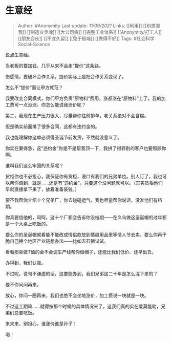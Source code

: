 # 生意经

 > Author: #Anonymity 
Last update: *11/09/2021* 
Links: [[利用]] [[别想骗我]] [[制造业灵魂]] [[大公司病]] [[完整工业体系]] [[Anonymity/打工人]] [[朋友合伙]] [[不宜久留]] [[免于极端]] [[做得不好]]
Tags:  #社会科学Social-Science 

说点生意经。

  

当老板的要加钱，几乎从来不会走“提价”这条路。

  

伤感情，要破坏合作关系。提价实际上是把合作关系变现了。

  

怎么不“提价”而让甲方就范？

  

我要改变合同模式，你们甲方负责“原物料”费用，涨都涨在“原物料”上了，我的加工费可一点没涨。你怎么能说我涨价呢？

  

第二，我现在生产压力很大，尽量帮你往前排单，老关系绝对不会含糊。

  

但是确实前面排了很多合同，这都有违约金的。

  

我也能理解你这单必须得圣诞节前发货，不然就没意义了。

  

你实在要得急，这“违约金”你是不是帮我顶一下，我拼了得罪别的客户也要照顾你啊。

  

谁叫我们这么牢固的关系呢？

  

货柜你也不必担心，我保证你有货柜，港口有我们的兄弟单位。别人订了，我也可以帮你调到，就是……还是有“违约金”，只要这个没问题就可以。（其实货柜他们早就直接拿下来了，放着准备装钱。）

  

要不我帮你介绍十个兄弟厂，你去碰碰运气，我也尽量帮你说话，没准他们有档期。

  

你真要信他的，呵呵，这十个厂都会告诉你没档期——在义乌做这圣诞帽的过年都是一个大桌上吃饭的。

  

要么你的圣诞帽就看能不能改成情侣款放到情趣用品里等情人节去卖，要么你再干脆自己换个地区产业链想办法——比如去石狮试试。

  

看看那些做T恤的会不会调生产线帮你做帽子，还能比我们低价、还早出货。

  

办得到，我们认栽。

  

不过呢，说句不谦虚的话，这要能办到，我们兄弟这二十年是怎么混下来的？

  

要不你问问再来。

  

放心，你问一圈再来，我们也绝不会坐地涨价，加工费说一块就是一块。

  

不过这工期嘛……就得按那个时候的具体情况来了，这我们真的实在爱莫能助，兄弟们总要吃饭。

  

来来来，别担心，谁涨价谁是孙子！

  

喝！